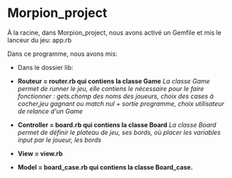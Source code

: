 # Morpion_project

  À la racine, dans Morpion_project, nous avons activé un Gemfile et mis le lanceur du jeu:  app.rb

Dans ce programme, nous avons mis:
 - Dans le dossier lib: 
  - **Routeur = router.rb qui contiens la classe Game**
*La classe Game permet de runner le jeu, elle contiens le nécessaire pour le faire fonctionner : gets.chomp des noms des joueurs, choix des cases à cocher,jeu gagnant ou match nul + sortie programme, choix utilisateur de relance d'un Game* 

  - **Controller = board.rb qui contiens la classe Board**
*La classe Board permet de définir le plateau de jeu, ses bords, où placer les variables input par le joueur, les bords*

  - **View = view.rb**

  - **Model = board_case.rb qui contiens la classe Board_case.**


